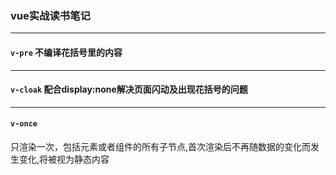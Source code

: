 ### vue实战读书笔记
----
#### `v-pre` 不编译花括号里的内容
---
#### `v-cloak` 配合display:none解决页面闪动及出现花括号的问题
---
#### `v-once`
只渲染一次，包括元素或者组件的所有子节点,首次渲染后不再随数据的变化而发生变化,将被视为静态内容
